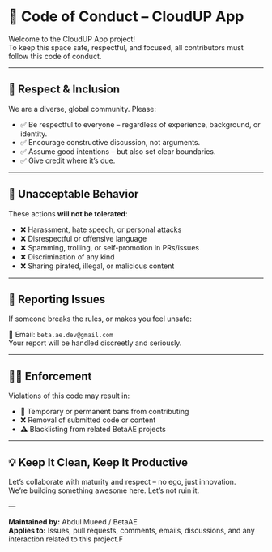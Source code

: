 # 🧭 Code of Conduct – CloudUP App

Welcome to the CloudUP App project!  
To keep this space safe, respectful, and focused, all contributors must follow this code of conduct.

---

## 🤝 Respect & Inclusion

We are a diverse, global community. Please:

- ✅ Be respectful to everyone – regardless of experience, background, or identity.
- ✅ Encourage constructive discussion, not arguments.
- ✅ Assume good intentions – but also set clear boundaries.
- ✅ Give credit where it’s due.

---

## 🚫 Unacceptable Behavior

These actions **will not be tolerated**:

- ❌ Harassment, hate speech, or personal attacks
- ❌ Disrespectful or offensive language
- ❌ Spamming, trolling, or self-promotion in PRs/issues
- ❌ Discrimination of any kind
- ❌ Sharing pirated, illegal, or malicious content

---

## 📢 Reporting Issues

If someone breaks the rules, or makes you feel unsafe:

📧 Email: `beta.ae.dev@gmail.com`  
Your report will be handled discreetly and seriously.

---

## 🧑‍⚖️ Enforcement

Violations of this code may result in:

- 🚫 Temporary or permanent bans from contributing
- ❌ Removal of submitted code or content
- ⚠️ Blacklisting from related BetaAE projects

---

## 💡 Keep It Clean, Keep It Productive

Let’s collaborate with maturity and respect – no ego, just innovation.  
We’re building something awesome here. Let’s not ruin it.

—

**Maintained by:** Abdul Mueed / BetaAE  
**Applies to:** Issues, pull requests, comments, emails, discussions, and any interaction related to this project.F
